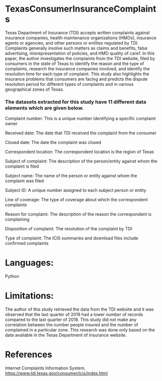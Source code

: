# TexasConsumerInsuranceComplaints
Texas Department of Insurance (TDI) accepts written complaints against insurance companies, health maintenance organizations (HMOs), insurance agents or agencies, and other persons or entities regulated by TDI. Complaints generally involve such matters as claims and benefits, false advertising, misrepresentation of policies, and HMO quality of care1. In this paper, the author investigates the complaints from the TDI website, filed by consumers in the state of Texas to identify the reason and the type of complaints, research the insurance companies involved, and identify the resolution time for each type of complaint. This study also highlights the insurance problems that consumers are facing and predicts the dispute resolution period for different types of complaints and in various geographical zones of Texas.

### The datasets extracted for this study have 11 different data elements which are given below.

Complaint number: This is a unique number identifying a specific complaint owner

Received date: The date that TDI received the complaint from the consumer

Closed date: The date the complaint was closed

Correspondent location: The correspondent location is the region of Texas

Subject of complaint: The description of the person/entity against whom the complaint is filed

Subject name: The name of the person or entity against whom the complaint was filed

Subject ID: A unique number assigned to each subject person or entity

Line of coverage: The type of coverage about which the correspondent complaints

Reason for complaint: The description of the reason the correspondent is complaining

Disposition of complaint: The resolution of the complaint by TDI

Type of complaint: The ICIS summaries and download files include confirmed complaints


# Languages:
  Python
  
# Limitations:
The author of this study retrieved the data from the TDI website and it was observed that the last quarter of 2019 had a lower number of records compared to the last quarter of 2018. This study did not make any correlation between the number people insured and the number of complained in a particular zone. This research was done only based on the data available in the Texas Department of Insurance website.

# References
Internet Complaints Information System, https://www.tdi.texas.gov/consumer/icis/index.html

